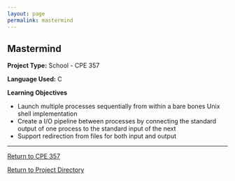 ```yaml
---
layout: page
permalink: mastermind
---
```


**Mastermind**
--------------

**Project Type:** School - CPE 357

**Language Used:** C

**Learning Objectives**

* Launch multiple processes sequentially from within a bare bones Unix shell implementation
* Create a I/O pipeline between processes by connecting the standard output of one process to the standard input of the next
* Support redirection from files for both input and output



---------

[Return to CPE 357](https://jonscott20.github.io/cpe357/)

[Return to Project Directory](https://jonscott20.github.io/project_directory/)
